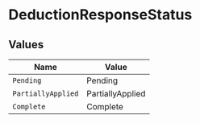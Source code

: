# DeductionResponseStatus


## Values

| Name               | Value              |
| ------------------ | ------------------ |
| `Pending`          | Pending            |
| `PartiallyApplied` | PartiallyApplied   |
| `Complete`         | Complete           |
